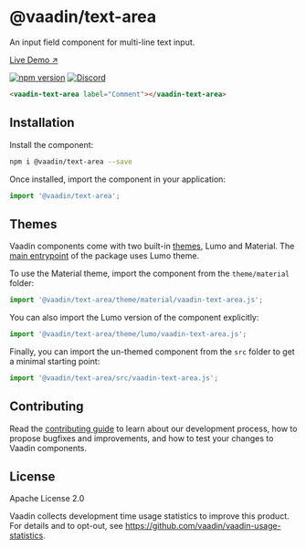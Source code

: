 # @vaadin/text-area

An input field component for multi-line text input.

[Live Demo ↗](https://vaadin.com/docs/latest/ds/components/text-area)

[![npm version](https://badgen.net/npm/v/@vaadin/text-area)](https://www.npmjs.com/package/@vaadin/text-area)
[![Discord](https://img.shields.io/discord/732335336448852018?label=discord)](https://discord.gg/PHmkCKC)

```html
<vaadin-text-area label="Comment"></vaadin-text-area>
```

## Installation

Install the component:

```sh
npm i @vaadin/text-area --save
```

Once installed, import the component in your application:

```js
import '@vaadin/text-area';
```

## Themes

Vaadin components come with two built-in [themes](https://vaadin.com/docs/latest/ds/customization/using-themes), Lumo and Material.
The [main entrypoint](https://github.com/vaadin/web-components/blob/master/packages/text-area/vaadin-text-area.js) of the package uses Lumo theme.

To use the Material theme, import the component from the `theme/material` folder:

```js
import '@vaadin/text-area/theme/material/vaadin-text-area.js';
```

You can also import the Lumo version of the component explicitly:

```js
import '@vaadin/text-area/theme/lumo/vaadin-text-area.js';
```

Finally, you can import the un-themed component from the `src` folder to get a minimal starting point:

```js
import '@vaadin/text-area/src/vaadin-text-area.js';
```

## Contributing

Read the [contributing guide](https://vaadin.com/docs/latest/guide/contributing/overview) to learn about our development process, how to propose bugfixes and improvements, and how to test your changes to Vaadin components.

## License

Apache License 2.0

Vaadin collects development time usage statistics to improve this product.
For details and to opt-out, see https://github.com/vaadin/vaadin-usage-statistics.
